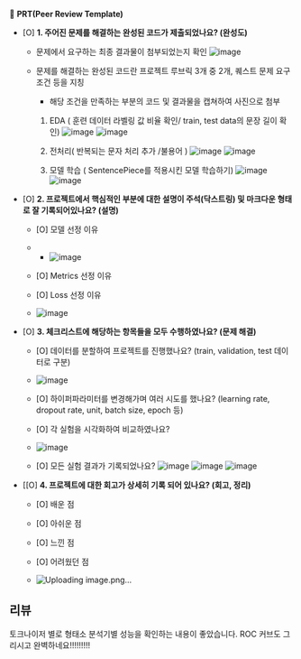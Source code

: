 🔑 **PRT(Peer Review Template)**

- [O]  **1. 주어진 문제를 해결하는 완성된 코드가 제출되었나요? (완성도)**
    - 문제에서 요구하는 최종 결과물이 첨부되었는지 확인
      ![image](https://github.com/seongyeon1/aiffel/assets/58682424/6da3b115-4c9f-4367-b1f9-64e0d52c9b8e)
      
    - 문제를 해결하는 완성된 코드란 프로젝트 루브릭 3개 중 2개, 퀘스트 문제 요구조건 등을 지칭
        - 해당 조건을 만족하는 부분의 코드 및 결과물을 캡쳐하여 사진으로 첨부

         1. EDA ( 훈련 데이터 라벨링 값 비율 확인/ train, test data의 문장 길이 확인)
        ![image](https://github.com/seongyeon1/aiffel/assets/58682424/71c73b9b-828c-4284-911b-e0d6319f1c39)
        ![image](https://github.com/seongyeon1/aiffel/assets/58682424/5589a992-3e0e-4574-9dff-461d1cbce08b)

         2. 전처리( 반복되는 문자 처리 추가 /불용어 )
            ![image](https://github.com/seongyeon1/aiffel/assets/58682424/ce3bc99e-068b-4c50-9d26-7294b8c9a99c)
            ![image](https://github.com/seongyeon1/aiffel/assets/58682424/5f7169f3-2ce9-4842-9d1c-8be4617c3c18)

         4. 모델 학습 ( SentencePiece를 적용시킨 모델 학습하기)
           ![image](https://github.com/seongyeon1/aiffel/assets/58682424/997f1753-0800-4e9a-ba11-ccb1be617bd3)
           ![image](https://github.com/seongyeon1/aiffel/assets/58682424/6f63e92f-827c-413b-bf30-813731b6fd78)


- [O]  **2. 프로젝트에서 핵심적인 부분에 대한 설명이 주석(닥스트링) 및 마크다운 형태로 잘 기록되어있나요? (설명)**
    - [O]  모델 선정 이유
    - - ![image](https://github.com/seongyeon1/aiffel/assets/58682424/5968f546-3586-485b-9c6a-4ec5bb3ff791)
    - [O]  Metrics 선정 이유 
    - [O]  Loss 선정 이유


    - ![image](https://github.com/seongyeon1/aiffel/assets/58682424/7810ea04-d77e-499f-a226-fc889769ea5a)

- [O]  **3. 체크리스트에 해당하는 항목들을 모두 수행하였나요? (문제 해결)**
    - [O]  데이터를 분할하여 프로젝트를 진행했나요? (train, validation, test 데이터로 구분)
    - ![image](https://github.com/seongyeon1/aiffel/assets/58682424/e4444b52-d69a-41f9-92f0-588fcb5ea3f2)

    - [O]  하이퍼파라미터를 변경해가며 여러 시도를 했나요? (learning rate, dropout rate, unit, batch size, epoch 등)
    - [O]  각 실험을 시각화하여 비교하였나요?
    - ![image](https://github.com/seongyeon1/aiffel/assets/58682424/e79433b0-20d4-4d47-8bb6-1c4c95543c82)

    - [O]  모든 실험 결과가 기록되었나요?
      ![image](https://github.com/seongyeon1/aiffel/assets/58682424/09b26e09-2571-4f0a-8702-5b2aaaaf60f2)
      ![image](https://github.com/seongyeon1/aiffel/assets/58682424/d8ea64f6-d433-4a48-a832-158167024ac1)
      ![image](https://github.com/seongyeon1/aiffel/assets/58682424/a941f3f5-436f-4f69-9cd5-d8d07f484c6c)


- [[O]  **4. 프로젝트에 대한 회고가 상세히 기록 되어 있나요? (회고, 정리)**
    - [O]  배운 점
    - [O]  아쉬운 점
    - [O]  느낀 점
    - [O]  어려웠던 점
 
    - ![Uploading image.png…]()


## 리뷰
 토크나이저 별로 형태소 분석기별 성능을 확인하는 내용이 좋았습니다. ROC 커브도 그리시고 완벽하네요!!!!!!!!!
